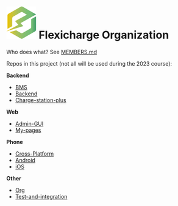 # ![logo](Logo_compliment_color.png) Flexicharge Organization

Who does what? See [MEMBERS.md](MEMBERS.md)

Repos in this project (not all will be used during the 2023 course):

**Backend**
 * [BMS](https://github.com/AlexTelon/FlexiCharge-BMS)
 * [Backend](https://github.com/AlexTelon/FlexiCharge-Backend)
 * [Charge-station-plus](https://github.com/AlexTelon/FlexiCharge-Charge-station-plus)
 <!-- * [DEPRECATED-FlexiCharge-Charge-station](https://github.com/AlexTelon/DEPRECATED-FlexiCharge-Charge-station) -->

**Web**
 * [Admin-GUI](https://github.com/AlexTelon/FlexiCharge-Admin-GUI)
 * [My-pages](https://github.com/AlexTelon/FlexiCharge-My-pages)

**Phone**
 * [Cross-Platform](https://github.com/AlexTelon/FlexiCharge-Cross-Platform)
 * [Android](https://github.com/AlexTelon/FlexiCharge-Android)
 * [iOS](https://github.com/AlexTelon/FlexiCharge-iOS)

**Other**
 * [Org](https://github.com/AlexTelon/FlexiCharge-Org)
 * [Test-and-integration](https://github.com/AlexTelon/FlexiCharge-Test-and-integration)

